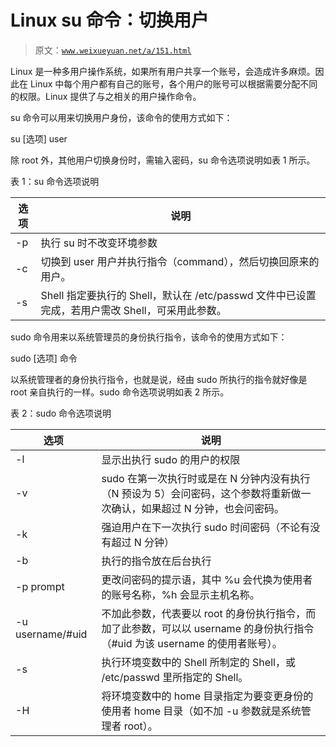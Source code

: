 # Linux su 命令：切换用户

> 原文：[`www.weixueyuan.net/a/151.html`](http://www.weixueyuan.net/a/151.html)

Linux 是一种多用户操作系统，如果所有用户共享一个账号，会造成许多麻烦。因此在 Linux 中每个用户都有自己的账号，各个用户的账号可以根据需要分配不同的权限。Linux 提供了与之相关的用户操作命令。

su 命令可以用来切换用户身份，该命令的使用方式如下：

su [选项] user

除 root 外，其他用户切换身份时，需输入密码，su 命令选项说明如表 1 所示。

表 1：su 命令选项说明

| 选项 | 说明 |
| --- | --- |
| -p | 执行 su 时不改变环境参数 |
| -c | 切换到 user 用户并执行指令（command），然后切换回原来的用户。 |
| -s | Shell 指定要执行的 Shell，默认在 /etc/passwd 文件中已设置完成，若用户需改 Shell，可采用此参数。 |

sudo 命令用来以系统管理员的身份执行指令，该命令的使用方式如下：

sudo [选项] 命令

以系统管理者的身份执行指令，也就是说，经由 sudo 所执行的指令就好像是 root 亲自执行的一样。sudo 命令选项说明如表 2 所示。

表 2：sudo 命令选项说明

| 选项 | 说明 |
| --- | --- |
| -l | 显示出执行 sudo 的用户的权限 |
| -v | sudo 在第一次执行时或是在 N 分钟内没有执行（N 预设为 5）会问密码，这个参数将重新做一次确认，如果超过 N 分钟，也会问密码。  |
| -k | 强迫用户在下一次执行 sudo 时间密码（不论有没有超过 N 分钟） |
| -b | 执行的指令放在后台执行 |
| -p prompt | 更改问密码的提示语，其中 %u 会代换为使用者的账号名称，%h 会显示主机名称。 |
| -u username/#uid | 不加此参数，代表要以 root 的身份执行指令，而加了此参数，可以以 username 的身份执行指令（#uid 为该 username 的使用者账号）。 |
| -s | 执行环境变数中的 Shell 所制定的 Shell，或 /etc/passwd 里所指定的 Shell。 |
| -H | 将环境变数中的 home 目录指定为要变更身份的使用者 home 目录（如不加 -u 参数就是系统管理者 root）。 |